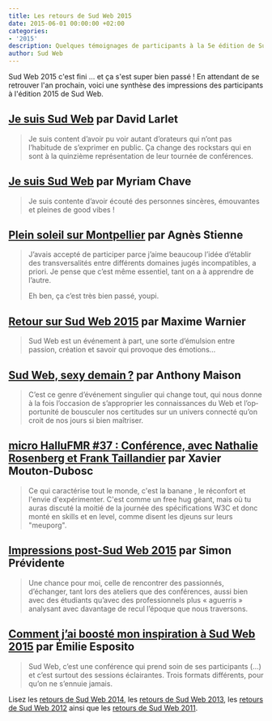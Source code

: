 ```yaml
---
title: Les retours de Sud Web 2015
date: 2015-06-01 00:00:00 +02:00
categories:
- '2015'
description: Quelques témoignages de participants à la 5e édition de Sud Web à Montpellier
author: Sud Web
---
```


Sud Web 2015 c'est fini … et ça s'est super bien passé !
En attendant de se retrouver l'an prochain, voici une synthèse des impressions des participants à l'édition 2015 de Sud Web.

## [Je suis Sud Web][1] par David Larlet

> Je suis content d’avoir pu voir autant d’orateurs qui n’ont pas l’habitude de s’exprimer en public. Ça change des rockstars qui en sont à la quinzième représentation de leur tournée de conférences.

## [Je suis Sud Web][2] par Myriam Chave

> Je suis contente d’avoir écouté des personnes sincères, émouvantes et pleines de good vibes !

## [Plein soleil sur Montpellier][3] par Agnès Stienne

> J’avais accepté de participer parce j’aime beaucoup l’idée d’établir des transversalités entre différents domaines jugés incompatibles, a priori. Je pense que c’est même essentiel, tant on a à apprendre de l’autre.
>
> Eh ben, ça c’est très bien passé, youpi.

## [Retour sur Sud Web 2015][4] par Maxime Warnier

> Sud Web est un événement à part, une sorte d’émulsion entre passion, création et savoir qui provoque des émotions…

## [Sud Web, sexy demain ?][5] par Anthony Maison

> C’est ce genre d’évé­ne­ment singu­lier qui change tout, qui nous donne à la fois l’oc­ca­sion de s’ap­pro­prier les connais­sances du Web et l’op­por­tu­nité de bous­cu­ler nos certi­tudes sur un univers connecté qu’on croit de nos jours si bien maîtri­ser.

## [micro HalluFMR #37 : Conférence, avec Nathalie Rosenberg et Frank Taillandier][6] par Xavier Mouton-Dubosc

> Ce qui caractérise tout le monde, c'est la banane , le réconfort et l'envie d'expérimenter. C'est comme un free hug géant, mais où tu auras discuté la moitié de la journée des spécifications W3C et donc monté en skills et en level, comme disent les djeuns sur leurs "meuporg".

## [Impressions post-Sud Web 2015][7] par Simon Prévidente

> Une chance pour moi, celle de rencontrer des passionnés, d’échanger, tant lors des ateliers que des conférences, aussi bien avec des étudiants qu’avec des professionnels plus « aguerris » analysant avec davantage de recul l’époque que nous traversons.

## [Comment j’ai boosté mon inspiration à Sud Web 2015][8] par Émilie Esposito

> Sud Web, c’est une conférence qui prend soin de ses participants (…) et c’est surtout des sessions éclairantes. Trois formats différents, pour qu’on ne s’ennuie jamais.

Lisez les [retours de Sud Web 2014][26], les [retours de Sud Web 2013][27], les [retours de Sud Web 2012][28] ainsi que les [retours de Sud Web 2011][29].

[1]: https://larlet.fr/david/stream/2015/05/30/
[2]: http://www.myriamchave.fr/je-suis-sudweb/
[3]: http://seenthis.net/messages/375860
[4]: http://maxlab.fr/2015/06/retour-sur-sud-web-2015/
[5]: https://jolicampus.com/discussion/sudweb-sexy-demain
[6]: http://dascritch.net/post/2015/06/03/micro-%40HalluFMR-37-%3A-Conf%C3%A9rence%2C-avec-Nathalie-Rosenberg-et-Frank-Taillandier
[7]: https://simon-previdente.github.io/blog/sudweb2015-impressions.html
[8]: http://blog.kaliop.com/blog/2015/06/16/sud-web-2015/
[26]: http://sudweb.fr/blog/2014//vos-avis/
[27]: http://sudweb.fr/blog/2013/retours-participants-sud-web-2013/
[28]: http://sudweb.fr/blog/2012/ils-parlent-de-sud-web/ "Ils parlent de Sud Web"
[29]: http://sudweb.fr/blog/2011/ils-parlent-de-sud-web-2011/ "Ils parlent de Sud Web 2011"
